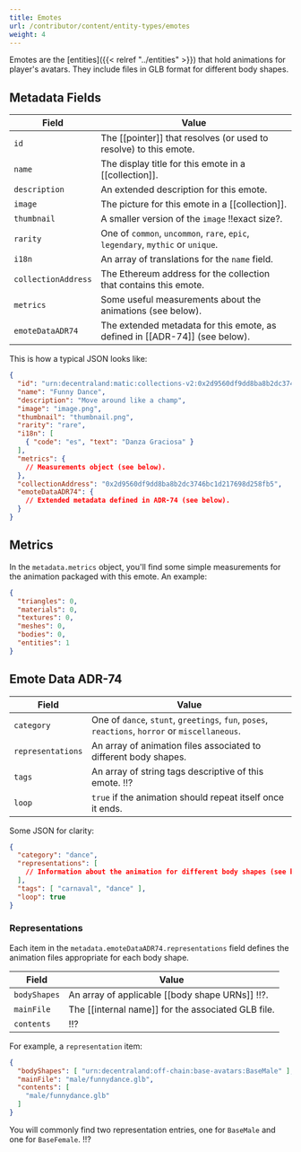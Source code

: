 ```yaml
---
title: Emotes
url: /contributor/content/entity-types/emotes
weight: 4
---
```


Emotes are the [entities]({{< relref "../entities" >}}) that hold animations for player's avatars. They include files in GLB format for different body shapes.

## Metadata Fields

| Field | Value |
| ----- | --- |
| `id` | The [[pointer]] that resolves (or used to resolve) to this emote.
| `name` | The display title for this emote in a [[collection]].
| `description` | An extended description for this emote.
| `image` | The picture for this emote in a [[collection]].
| `thumbnail` | A smaller version of the `image` !!exact size?.
| `rarity` | One of `common`, `uncommon`, `rare`, `epic`, `legendary`, `mythic` or `unique`.
| `i18n` | An array of translations for the `name` field.
| `collectionAddress` | The Ethereum address for the collection that contains this emote.
| `metrics` | Some useful measurements about the animations (see below).
| `emoteDataADR74` | The extended metadata for this emote, as defined in [[ADR-74]] (see below).


This is how a typical JSON looks like:

```json
{
  "id": "urn:decentraland:matic:collections-v2:0x2d9560df9dd8ba8b2dc3746bc1d217698d258fb5:0",
  "name": "Funny Dance",
  "description": "Move around like a champ",
  "image": "image.png",
  "thumbnail": "thumbnail.png",
  "rarity": "rare",
  "i18n": [
    { "code": "es", "text": "Danza Graciosa" }
  ],
  "metrics": {
    // Measurements object (see below).
  },
  "collectionAddress": "0x2d9560df9dd8ba8b2dc3746bc1d217698d258fb5",
  "emoteDataADR74": {
    // Extended metadata defined in ADR-74 (see below).
  }
}
```

## Metrics

In the `metadata.metrics` object, you'll find some simple measurements for the animation packaged with this emote. An example:

```json
{
  "triangles": 0,
  "materials": 0,
  "textures": 0,
  "meshes": 0,
  "bodies": 0,
  "entities": 1
}
```

## Emote Data ADR-74

| Field | Value |
| ----- | --- |
| `category` | One of `dance`, `stunt`, `greetings`, `fun`, `poses`, `reactions`, `horror` or `miscellaneous`.
| `representations` | An array of animation files associated to different body shapes.
| `tags` | An array of string tags descriptive of this emote. !!?
| `loop` | `true` if the animation should repeat itself once it ends.

Some JSON for clarity:

```json
{
  "category": "dance",
  "representations": [
    // Information about the animation for different body shapes (see below).
  ],
  "tags": [ "carnaval", "dance" ],
  "loop": true
}
```

### Representations

Each item in the `metadata.emoteDataADR74.representations` field defines the animation files appropriate for each body shape.

| Field | Value |
| ----- | --- |
| `bodyShapes` | An array of applicable [[body shape URNs]] !!?.
| `mainFile` | The [[internal name]] for the associated GLB file.
| `contents` | !!?

For example, a `representation` item:

```json
{
  "bodyShapes": [ "urn:decentraland:off-chain:base-avatars:BaseMale" ],
  "mainFile": "male/funnydance.glb",
  "contents": [
    "male/funnydance.glb"
  ]
}
```

You will commonly find two representation entries, one for `BaseMale` and one for `BaseFemale`. !!?